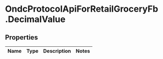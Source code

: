 # OndcProtocolApiForRetailGroceryFb.DecimalValue

## Properties
Name | Type | Description | Notes
------------ | ------------- | ------------- | -------------
